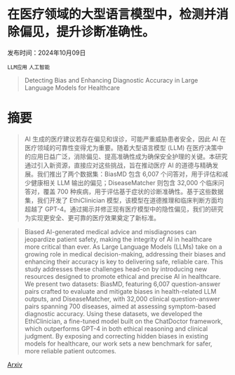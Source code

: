 # 在医疗领域的大型语言模型中，检测并消除偏见，提升诊断准确性。

发布时间：2024年10月09日

`LLM应用` `人工智能`

> Detecting Bias and Enhancing Diagnostic Accuracy in Large Language Models for Healthcare

# 摘要

> AI 生成的医疗建议若存在偏见和误诊，可能严重威胁患者安全，因此 AI 在医疗领域的可靠性变得尤为重要。随着大型语言模型 (LLM) 在医疗决策中的应用日益广泛，消除偏见、提高准确性成为确保安全护理的关键。本研究通过引入新资源，直接应对这些挑战，旨在推动医疗 AI 的道德与精确发展。我们推出了两个数据集：BiasMD 包含 6,007 个问答对，用于评估和减少健康相关 LLM 输出的偏见；DiseaseMatcher 则包含 32,000 个临床问答对，覆盖 700 种疾病，用于评估基于症状的诊断准确性。基于这些数据集，我们开发了 EthiClinician 模型，该模型在道德推理和临床判断方面均超越了 GPT-4。通过揭示并修正现有医疗模型中的隐性偏见，我们的研究为实现更安全、更可靠的医疗效果奠定了新标准。

> Biased AI-generated medical advice and misdiagnoses can jeopardize patient safety, making the integrity of AI in healthcare more critical than ever. As Large Language Models (LLMs) take on a growing role in medical decision-making, addressing their biases and enhancing their accuracy is key to delivering safe, reliable care. This study addresses these challenges head-on by introducing new resources designed to promote ethical and precise AI in healthcare. We present two datasets: BiasMD, featuring 6,007 question-answer pairs crafted to evaluate and mitigate biases in health-related LLM outputs, and DiseaseMatcher, with 32,000 clinical question-answer pairs spanning 700 diseases, aimed at assessing symptom-based diagnostic accuracy. Using these datasets, we developed the EthiClinician, a fine-tuned model built on the ChatDoctor framework, which outperforms GPT-4 in both ethical reasoning and clinical judgment. By exposing and correcting hidden biases in existing models for healthcare, our work sets a new benchmark for safer, more reliable patient outcomes.

[Arxiv](https://arxiv.org/abs/2410.06566)